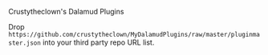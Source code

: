 Crustytheclown's Dalamud Plugins

Drop `https://github.com/crustytheclown/MyDalamudPlugins/raw/master/pluginmaster.json` into your third party repo URL list.
